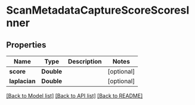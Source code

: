 # ScanMetadataCaptureScoreScoresInner

## Properties
Name | Type | Description | Notes
------------ | ------------- | ------------- | -------------
**score** | **Double** |  | [optional] 
**laplacian** | **Double** |  | [optional] 

[[Back to Model list]](../README.md#documentation-for-models) [[Back to API list]](../README.md#documentation-for-api-endpoints) [[Back to README]](../README.md)


